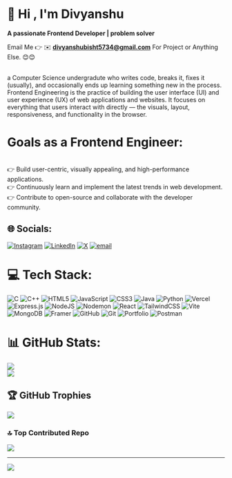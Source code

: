 # 💫 Hi , I'm Divyanshu
**A passionate Frontend Developer | problem solver**

Email Me 👉 ✉️ **divyanshubisht5734@gmail.com** For Project or Anything Else. 😊😊

<br> a Computer Science undergradute who writes code, breaks it, fixes it (usually), and occasionally ends up learning something new in the process.
<br> Frontend Engineering is the practice of building the user interface (UI) and user experience (UX) of web applications and websites. It focuses on everything that users interact with directly — the visuals, layout, responsiveness, and functionality in the browser.

# Goals as a Frontend Engineer:
<br>👉 Build user-centric, visually appealing, and high-performance applications.
<br>👉 Continuously learn and implement the latest trends in web development.
<br>👉 Contribute to open-source and collaborate with the developer community.



## 🌐 Socials:
[![Instagram](https://img.shields.io/badge/Instagram-%23E4405F.svg?logo=Instagram&logoColor=white)](https://instagram.com/_.divyanshu_20) [![LinkedIn](https://img.shields.io/badge/LinkedIn-%230077B5.svg?logo=linkedin&logoColor=white)](https://linkedin.com/in/divyanshu-bisht-92b974291) [![X](https://img.shields.io/badge/X-black.svg?logo=X&logoColor=white)](https://x.com/@divyanshu_9899) [![email](https://img.shields.io/badge/Email-D14836?logo=gmail&logoColor=white)](mailto:divyanshubisht5734@gmail.com) 

# 💻 Tech Stack:
![C](https://img.shields.io/badge/c-%2300599C.svg?style=for-the-badge&logo=c&logoColor=white) ![C++](https://img.shields.io/badge/c++-%2300599C.svg?style=for-the-badge&logo=c%2B%2B&logoColor=white) ![HTML5](https://img.shields.io/badge/html5-%23E34F26.svg?style=for-the-badge&logo=html5&logoColor=white) ![JavaScript](https://img.shields.io/badge/javascript-%23323330.svg?style=for-the-badge&logo=javascript&logoColor=%23F7DF1E) ![CSS3](https://img.shields.io/badge/css3-%231572B6.svg?style=for-the-badge&logo=css3&logoColor=white) ![Java](https://img.shields.io/badge/java-%23ED8B00.svg?style=for-the-badge&logo=openjdk&logoColor=white) ![Python](https://img.shields.io/badge/python-3670A0?style=for-the-badge&logo=python&logoColor=ffdd54) ![Vercel](https://img.shields.io/badge/vercel-%23000000.svg?style=for-the-badge&logo=vercel&logoColor=white) ![Express.js](https://img.shields.io/badge/express.js-%23404d59.svg?style=for-the-badge&logo=express&logoColor=%2361DAFB) ![NodeJS](https://img.shields.io/badge/node.js-6DA55F?style=for-the-badge&logo=node.js&logoColor=white) ![Nodemon](https://img.shields.io/badge/NODEMON-%23323330.svg?style=for-the-badge&logo=nodemon&logoColor=%BBDEAD) ![React](https://img.shields.io/badge/react-%2320232a.svg?style=for-the-badge&logo=react&logoColor=%2361DAFB) ![TailwindCSS](https://img.shields.io/badge/tailwindcss-%2338B2AC.svg?style=for-the-badge&logo=tailwind-css&logoColor=white) ![Vite](https://img.shields.io/badge/vite-%23646CFF.svg?style=for-the-badge&logo=vite&logoColor=white) ![MongoDB](https://img.shields.io/badge/MongoDB-%234ea94b.svg?style=for-the-badge&logo=mongodb&logoColor=white) ![Framer](https://img.shields.io/badge/Framer-black?style=for-the-badge&logo=framer&logoColor=blue) ![GitHub](https://img.shields.io/badge/github-%23121011.svg?style=for-the-badge&logo=github&logoColor=white) ![Git](https://img.shields.io/badge/git-%23F05033.svg?style=for-the-badge&logo=git&logoColor=white) ![Portfolio](https://img.shields.io/badge/Portfolio-%23000000.svg?style=for-the-badge&logo=firefox&logoColor=#FF7139) ![Postman](https://img.shields.io/badge/Postman-FF6C37?style=for-the-badge&logo=postman&logoColor=white)
# 📊 GitHub Stats:
![](https://nirzak-streak-stats.vercel.app/?user=divyanshu-code&theme=dark&hide_border=false)<br/>
![](https://github-readme-stats.vercel.app/api/top-langs/?username=divyanshu-code&theme=dark&hide_border=false&include_all_commits=true&count_private=false&layout=compact)

## 🏆 GitHub Trophies
![](https://github-profile-trophy.vercel.app/?username=divyanshu-code&theme=radical&no-frame=false&no-bg=true&margin-w=4)

### 🔝 Top Contributed Repo
![](https://github-contributor-stats.vercel.app/api?username=divyanshu-code&limit=5&theme=dark&combine_all_yearly_contributions=true)

---
[![](https://visitcount.itsvg.in/api?id=divyanshu-code&icon=0&color=0)](https://visitcount.itsvg.in)

<!-- Proudly created with GPRM ( https://gprm.itsvg.in ) -->
